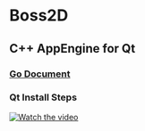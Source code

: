 # Boss2D
## C++ AppEngine for Qt
### [Go Document](https://bonexgoo.github.io/Boss2D)
### Qt Install Steps
[![Watch the video](https://image.slidesharecdn.com/qt-180628023200/95/qtvs-22-1024.jpg?cb=1530153187)](https://www.slideshare.net/slideshow/embed_code/key/flS44JPZkmey9p)
